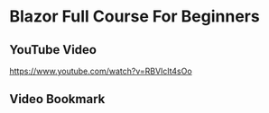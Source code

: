 # Blazor Full Course For Beginners

## YouTube Video
https://www.youtube.com/watch?v=RBVIclt4sOo

## Video Bookmark


